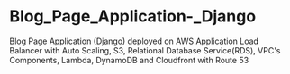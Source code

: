 # Blog_Page_Application-_Django
Blog Page Application (Django) deployed on AWS Application Load Balancer with Auto Scaling, S3, Relational Database Service(RDS), VPC's Components, Lambda, DynamoDB and Cloudfront with Route 53
